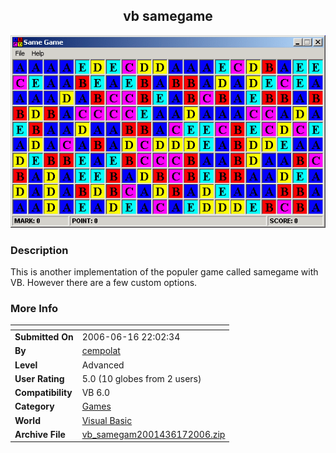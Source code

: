 ﻿<div align="center">

## vb samegame

<img src="PIC2006617154177690.gif">
</div>

### Description

This is another implementation of the populer game called samegame with VB. However there are a few custom options.
 
### More Info
 


<span>             |<span>
---                |---
**Submitted On**   |2006-06-16 22:02:34
**By**             |[cempolat](https://github.com/Planet-Source-Code/PSCIndex/blob/master/ByAuthor/cempolat.md)
**Level**          |Advanced
**User Rating**    |5.0 (10 globes from 2 users)
**Compatibility**  |VB 6\.0
**Category**       |[Games](https://github.com/Planet-Source-Code/PSCIndex/blob/master/ByCategory/games__1-38.md)
**World**          |[Visual Basic](https://github.com/Planet-Source-Code/PSCIndex/blob/master/ByWorld/visual-basic.md)
**Archive File**   |[vb\_samegam2001436172006\.zip](https://github.com/Planet-Source-Code/cempolat-vb-samegame__1-65693/archive/master.zip)








